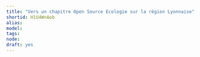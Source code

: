 ```yaml
---
title: "Vers un chapitre Open Source Ecologie sur la région Lyonnaise"
shortid: H1U4WnAob
alias:
model:
tags:
node:
draft: yes
---
```

